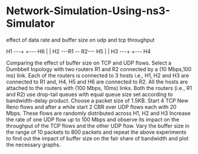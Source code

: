 # Network-Simulation-Using-ns3-Simulator

effect of data rate and buffer size on udp and tcp throughput

   H1 ---+      +--- H6
         |      |
   H2 ---R1 -- R2--- H5
         |      |
   H3 ---+      +--- H4
   
   
Comparing the effect of buffer size on TCP and UDP flows. Select a Dumbbell topology with two routers R1 and R2 connected by a (10 Mbps,100 ms) link. Each of the routers is connected to 3 hosts i.e., H1, H2 and H3 are connected to R1 and, H4, H5 and H6 are connected to R2. All the hosts are attached to the routers with (100 Mbps, 10ms) links. Both the routers (i.e., R1 and R2) use drop-tail queues with equal queue size set according to bandwidth-delay product. Choose a packet size of 1.5KB. Start 4 TCP New Reno flows and after a while start 2 CBR over UDP flows each with 20 Mbps. These flows are randomly distributed across H1, H2 and H3 Increase the rate of one UDP flow up to 100 Mbps and observe its impact on the throughput of the TCP flows and the other UDP flow. Vary the buffer size in the range of 10 packets to 800 packets and repeat the above experiments to find out the impact of buffer size on the fair share of bandwidth and plot the necessary graphs.
